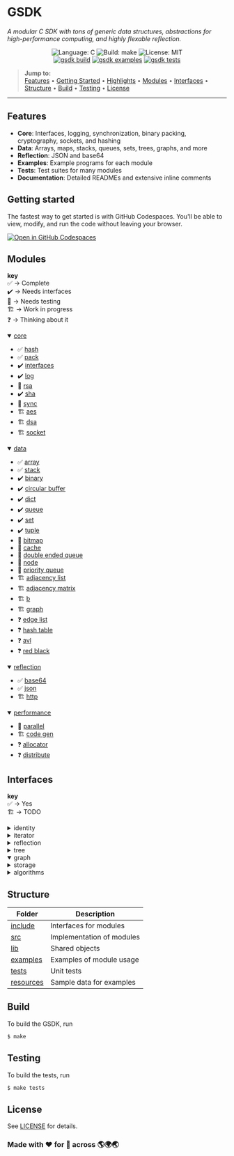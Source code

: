 # GSDK

*A modular C SDK with tons of generic data structures, abstractions for high-performance computing, and highly flexable reflection.*

<p align="center">
    <img src="https://img.shields.io/badge/language-C-blue.svg" alt="Language: C">
    <img src="https://img.shields.io/badge/build-make-green.svg" alt="Build: make">
    <img src="https://img.shields.io/badge/license-MIT-lightgrey.svg" alt="License: MIT">
    <br>
    <a href="https://github.com/Jacob-C-Smith/gsdk/actions/workflows/gsdk-build.yml"><img src="https://github.com/Jacob-C-Smith/gsdk/actions/workflows/gsdk-build.yml/badge.svg" alt="gsdk build" ></a>
    <a href="https://github.com/Jacob-C-Smith/gsdk/actions/workflows/gsdk-examples.yml"><img src="https://github.com/Jacob-C-Smith/gsdk/actions/workflows/gsdk-examples.yml/badge.svg" alt="gsdk examples" ></a>
    <a href="https://github.com/Jacob-C-Smith/gsdk/actions/workflows/gsdk-tests.yml"><img src="https://github.com/Jacob-C-Smith/gsdk/actions/workflows/gsdk-tests.yml/badge.svg" alt="gsdk tests" ></a>
</p>

> **Jump to:**  
> [Features](#features) • [Getting Started](#getting-started) • [Highlights](#highlights) • [Modules](#modules) • [Interfaces](#interfaces) • [Structure](#structure) • [Build](#build) • [Testing](#testing) • [License](#license)

---

## Features
- **Core**: Interfaces, logging, synchronization, binary packing, cryptography, sockets, and hashing
- **Data**: Arrays, maps, stacks, queues, sets, trees, graphs, and more
- **Reflection**: JSON and base64 
- **Examples**: Example programs for each module
- **Tests**: Test suites for many modules
- **Documentation**: Detailed READMEs and extensive inline comments

## Getting started
The fastest way to get started is with GitHub Codespaces. You'll be able to view, modify, and run the code without leaving your browser.

<a href="https://codespaces.new/Jacob-C-Smith/gsdk?quickstart=1"><img src="https://github.com/codespaces/badge.svg" alt="Open in GitHub Codespaces"></a>

## Modules

<b>key</b><br>
✅ → Complete<br>
✔️ → Needs interfaces<br>
🧪 → Needs testing<br>
🏗️ → Work in progress<br>
❓ → Thinking about it
<details open>
    <summary><a href="documentation/md/core.md">core</a></summary>
    <ul>
        <li>✅ <a href="./documentation/md/core/hash.md">hash</a></li>
        <li>✅ <a href="./documentation/md/core/pack.md">pack</a></li>
        <li>✔️ <a href="./documentation/md/core/interfaces.md">interfaces</a></li>
        <li>✔️ <a href="./documentation/md/core/log.md">log</a></li>
        <li>🧪 <a href="./documentation/md/core/rsa.md">rsa</a></li>
        <li>✔️ <a href="./documentation/md/core/sha.md">sha</a></li>
        <li>🧪 <a href="./documentation/md/core/sync.md">sync</a></li>
        <li>🏗️ <a href="./documentation/md/core/aes.md">aes</a></li>
        <li>🏗️ <a href="./documentation/md/core/dsa.md">dsa</a></li>
        <li>🏗️ <a href="./documentation/md/core/socket.md">socket</a></li>
    </ul>
</details>

<details open>
    <summary><a href="documentation/md/data.md">data</a></summary>
    <ul>
        <li>✅ <a href="./documentation/md/data/array.md">array</a></li>
        <li>✅ <a href="./documentation/md/data/stack.md">stack</a></li>
        <li>✔️ <a href="./documentation/md/data/tree.md">binary</a></li>
        <li>✔️ <a href="./documentation/md/data/circular_buffer.md">circular buffer</a></li>
        <li>✔️ <a href="./documentation/md/data/dict.md">dict</a></li>
        <li>✔️ <a href="./documentation/md/data/queue.md">queue</a></li>
        <li>✔️ <a href="./documentation/md/data/set.md">set</a></li>
        <li>✔️ <a href="./documentation/md/data/tuple.md">tuple</a></li>
        <li>🧪 <a href="./documentation/md/data/bitmap.md">bitmap</a></li>
        <li>🧪 <a href="#">cache</a></li>
        <li>🧪 <a href="./documentation/md/data/double_queue.md">double ended queue</a></li>
        <li>🧪 <a href="./documentation/md/data/node.md">node</a></li>
        <li>🧪 <a href="./documentation/md/data/priority_queue.md">priority queue</a></li>
        <li>🏗️ <a href="#">adjacency list</a></li>
        <li>🏗️ <a href="#">adjacency matrix</a></li>
        <li>🏗️ <a href="./documentation/md/data/b.md">b</a></li>
        <li>🏗️ <a href="./documentation/md/data/graph.md">graph</a></li>
        <li>❓ <a href="#">edge list</a></li>
        <li>❓ <a href="#">hash table</a></li>
        <li>❓ <a href="#">avl</a></li>
        <li>❓ <a href="#">red black</a></li>
    </ul>
</details>

<details open>
    <summary><a href="documentation/md/reflection.md">reflection</a></summary>
    <ul>
        <li>✅ <a href="./documentation/md/reflection/base64.md">base64</a></li>
        <li>✅ <a href="./documentation/md/reflection/json.md">json</a></li>
        <li>🏗️ <a href="./documentation/md/reflection/http.md">http</a></li>
    </ul>
</details>

<details open>
    <summary><a href="documentation/md/performance.md">performance</a></summary>
    <ul>
        <li>🧪 <a href="./doocumentation/performance/parallel.md">parallel</a></li>
        <li>🏗️ <a href="./doocumentation/performance/code_gen.md">code gen</a></li>
        <li>❓ <a href="./doocumentation/performance/allocator.md">allocator</a></li>
        <li>❓ <a href="./doocumentation/performance/distribute.md">distribute</a></li>
    </ul>
</details>

## Interfaces

<b>key</b><br>
✅ → Yes<br>
🏗️ → TODO<br>

<details>
    <summary>identity</summary>
    
|                   | `array` | `avl` | `b`   | `binary` | `cache` | `dict` | `graph` | `hash table` | `node` | `priority queue` | `red black` | `set` | `tree` |
|-------------------|---------|-------|-------|----------|---------|--------|---------|--------------|--------|------------------|-------------|-------|--------|
| `equality`        | ✅      | ✅    | ✅    | ✅       | ✅      |        |         | ✅           |        | ✅               | ✅         | ✅    | ✅     |
| `comparator`      | ✅      | ✅    | ✅    | ✅       |         | ✅     |         |              |        | ✅               | ✅         | ✅    | ✅     |
| `key_accessor`    |         | ✅    | ✅    | ✅       | ✅      | ✅     | ✅      | ✅           | ✅     | ✅               | ✅         | 🏗️    | ✅     |
</details>

<details>
    <summary>iterator</summary>

|                   | `array` | `bitmap` | `cache` | `circular buffer` | `dict` | `double queue` | `hash table` | `priority queue` | `queue` | `set` | `stack` | `tuple` |
|-------------------|---------|----------|---------|-------------------|--------|----------------|--------------|------------------|---------|-------|---------|---------|
| `fori`            | ✅      | 🏗️       | ✅      | 🏗️                | ✅     | ✅             |             | ✅               | ✅      |       | ✅      | ✅      |
| `foreach`         | ✅      |          | ✅      | 🏗️                | ✅     | ✅             | ✅          | ✅               | ✅      | ✅    | ✅      | ✅      |
| `map`             | ✅      |          | ✅      | 🏗️                | 🏗️     | 🏗️             | 🏗️          | 🏗️               | 🏗️      | 🏗️    | 🏗️      |         |

</details>

<details>
    <summary>reflection</summary>

|                   | `array` | `bitmap` | `cache` | `circular buffer` | `dict` | `double queue` | `graph` | `hash table` | `node` | `priority queue` | `queue` | `set` | `stack` | `tree` | `tuple` |
|-------------------|---------|----------|---------|-------------------|--------|----------------|---------|--------------|--------|------------------|---------|-------|---------|--------|---------|
| `pack`            | ✅      | ✅       | ✅      | 🏗️                | ✅     | 🏗️             | 🏗️      | 🏗️          | 🏗️     | 🏗️               | 🏗️      | 🏗️    | ✅      | 🏗️     | ✅      |
| `unpack`          | ✅      | ✅       | ✅      | 🏗️                | ✅     | 🏗️             | 🏗️      | 🏗️          | 🏗️     | 🏗️               | 🏗️      | 🏗️    | ✅      | 🏗️     | ✅      | 
| `hash64`          | ✅      | 🏗️       | 🏗️      | 🏗️                | 🏗️     | 🏗️             | 🏗️      | 🏗️           | 🏗️     | 🏗️               | 🏗️      | 🏗️   | ✅      | 🏗️     | 🏗️      |
</details>

<details>
    <summary>tree</summary>

|                   | `avl` | `b` | `binary` | `red black` |
|-------------------|-------|-----|----------|-------------|
| `search`          | 🏗️    | 🏗️  | ✅       | 🏗️          |
| `insert`          | 🏗️    | 🏗️  | ✅       | 🏗️          |
| `remove`          | 🏗️    | 🏗️  | ✅       | 🏗️          |
| `pre-order`       | 🏗️    | 🏗️  | ✅       | 🏗️          |
| `in-order`        | 🏗️    | 🏗️  | ✅       | 🏗️          |
| `post-order`      | 🏗️    | 🏗️  | ✅       | 🏗️          |

</details>

<details open>
    <summary>graph</summary>
<details>
    <summary> storage</summary>

|                   | `adjacency list` | `adjacency matrix` | `edge list` |
|-------------------|------------------|--------------------|-------------|
| `add vertex`      | ✅               | ✅                  | 🏗️          |
| `remove vertex`   | ✅               | ✅                  | 🏗️          |
| `add vertex`      | ✅               | ✅                  | 🏗️          |
| `remove vertex`   | ✅               | ✅                  | 🏗️          |
| `adjacent`        | ✅               | ✅                  | 🏗️          |

</details>
<details>
    <summary> algorithms</summary>

|                               | `unweighted undirected` | `weighted undirected` | `unweighted directed` | `weighted directed` |
|-------------------------------|-------------------------|-----------------------|-----------------------|---------------------|
| `flow`                        |                         |                       |                       | 🏗️                  |
| `graph coloring`              |                         |                       | 🏗️                    | 🏗️                  |
| `sort`                        |                         |                       | 🏗️                    | 🏗️                  |
| `minimum spanning tree`       | 🏗️                      | 🏗️                    |                       |                     |
| `transitive closure`          | 🏗️                      | 🏗️                    |                       |                     |
| `all pairs shortest paths`    | 🏗️                      | 🏗️                    | 🏗️                    | 🏗️                  |
| `search`                      | 🏗️                      | 🏗️                    | 🏗️                    | 🏗️                  |
| `single source shortest path` | 🏗️                      | 🏗️                    | 🏗️                    | 🏗️                  |
| `cycle detection`             | 🏗️                      | 🏗️                    | 🏗️                    | 🏗️                  |

</details>
</details>

## Structure

| Folder                      | Description                        |
| --------------------------- | ---------------------------------- |
| [include](./include/)       | Interfaces for modules             |
| [src](./src)                | Implementation of modules          |
| [lib](./build/lib/)         | Shared objects                     |
| [examples](./src/examples/) | Examples of module usage           |
| [tests](./src/test/)        | Unit tests                         |
| [resources](./resources/)   | Sample data for examples           |

## Build
To build the GSDK, run
```bash
$ make
```

## Testing
To build the tests, run
```bash
$ make tests
```
## License

See [LICENSE](./LICENSE) for details.

### Made with ❤️ for 👥 across 🌎🌍🌏
 